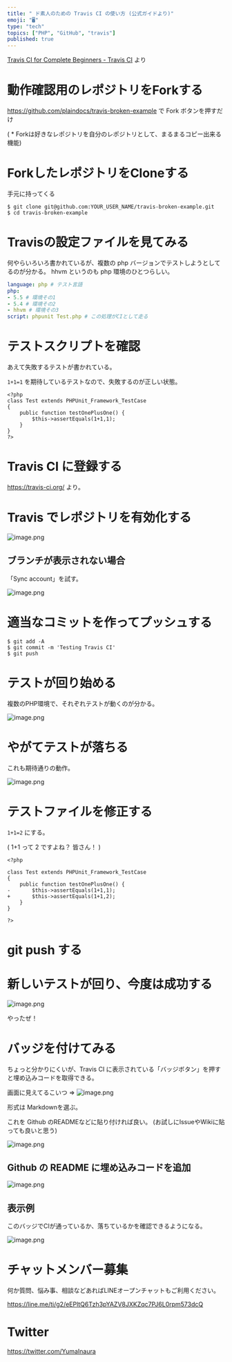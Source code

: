 ```yaml
---
title: " ド素人のための Travis CI の使い方 (公式ガイドより)"
emoji: "🖥"
type: "tech"
topics: ["PHP", "GitHub", "travis"]
published: true
---
```


[Travis CI for Complete Beginners - Travis CI](https://docs.travis-ci.com/user/for-beginners) より

# 動作確認用のレポジトリをForkする

https://github.com/plaindocs/travis-broken-example で Fork ボタンを押すだけ

( * Forkは好きなレポジトリを自分のレポジトリとして、まるまるコピー出来る機能)

# ForkしたレポジトリをCloneする

手元に持ってくる

```
$ git clone git@github.com:YOUR_USER_NAME/travis-broken-example.git
$ cd travis-broken-example
```

# Travisの設定ファイルを見てみる

何やらいろいろ書かれているが、複数の php バージョンでテストしようとしてるのが分かる。
hhvm というのも php 環境のひとつらしい。

```yaml:.travis.yml
language: php # テスト言語
php:
- 5.5 # 環境その1
- 5.4 # 環境その2
- hhvm # 環境その3
script: phpunit Test.php # この処理がCIとして走る
```

# テストスクリプトを確認

あえて失敗するテストが書かれている。

`1+1=1` を期待しているテストなので、失敗するのが正しい状態。

```php:Test.php
<?php
class Test extends PHPUnit_Framework_TestCase
{
	public function testOnePlusOne() {
		$this->assertEquals(1+1,1);
  	}
}
?>
```

# Travis CI に登録する

https://travis-ci.org/ より。

# Travis でレポジトリを有効化する

![image.png](https://qiita-image-store.s3.amazonaws.com/0/89618/f08fb971-a3ee-567a-2c63-0fd5c7ef9141.png)

## ブランチが表示されない場合

「Sync account」を試す。

![image.png](https://qiita-image-store.s3.amazonaws.com/0/89618/257198b1-cfb4-9164-f7b1-1c7dba872a90.png)



# 適当なコミットを作ってプッシュする

```
$ git add -A
$ git commit -m 'Testing Travis CI'
$ git push
```

# テストが回り始める

複数のPHP環境で、それぞれテストが動くのが分かる。

![image.png](https://qiita-image-store.s3.amazonaws.com/0/89618/eee1d468-5bc8-6c48-d9f9-46b24cd91e8b.png)

# やがてテストが落ちる

これも期待通りの動作。

![image.png](https://qiita-image-store.s3.amazonaws.com/0/89618/469b3129-3891-8944-f387-ca35729af0fe.png)

# テストファイルを修正する

`1+1=2` にする。

( 1+1 って 2 ですよね？ 皆さん！ )

```diff:Test.php
<?php

class Test extends PHPUnit_Framework_TestCase
{
	public function testOnePlusOne() {
-		$this->assertEquals(1+1,1);
+		$this->assertEquals(1+1,2);
  	}
}

?>
```

# git push する

# 新しいテストが回り、今度は成功する

![image.png](https://qiita-image-store.s3.amazonaws.com/0/89618/3e08a710-524c-879c-445f-2326b809cd8d.png)

やったぜ！

# バッジを付けてみる

ちょっと分かりにくいが、Travis CI に表示されている「バッジボタン」を押すと埋め込みコードを取得できる。

画面に見えてるこいつ => ![image.png](https://qiita-image-store.s3.amazonaws.com/0/89618/0c46969a-5fa6-e221-4217-6d32c3e16ba3.png)

形式は Markdownを選ぶ。

これを Github のREADMEなどに貼り付ければ良い。
(お試しにIssueやWikiに貼っても良いと思う)

![image.png](https://qiita-image-store.s3.amazonaws.com/0/89618/148931c8-1e9f-9536-9600-578d04841425.png)

## Github の README に埋め込みコードを追加

![image.png](https://qiita-image-store.s3.amazonaws.com/0/89618/a52bb2a7-aace-4856-69ff-4315d5b4446e.png)

## 表示例

このバッジでCIが通っているか、落ちているかを確認できるようになる。

![image.png](https://qiita-image-store.s3.amazonaws.com/0/89618/fc48826f-8577-79ed-4113-a2722398ba09.png)








<!-- Update From Qiita API -->

# チャットメンバー募集


何か質問、悩み事、相談などあればLINEオープンチャットもご利用ください。

https://line.me/ti/g2/eEPltQ6Tzh3pYAZV8JXKZqc7PJ6L0rpm573dcQ





# Twitter


https://twitter.com/YumaInaura


<!-- Update From Qiita API -->


